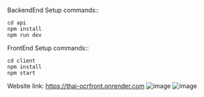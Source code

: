
BackendEnd Setup commands::

    cd api
    npm install
    npm run dev


FrontEnd Setup commands::
    
    cd client
    npm install
    npm start




Website link: https://thai-ocrfront.onrender.com
![image](https://github.com/panghal007/OCRback/assets/108991691/846214f3-66b0-4250-8767-6fa2a84a03b1)
![image](https://github.com/panghal007/OCRback/assets/108991691/cdad347e-325b-4477-ad56-1149de5b0eeb)

